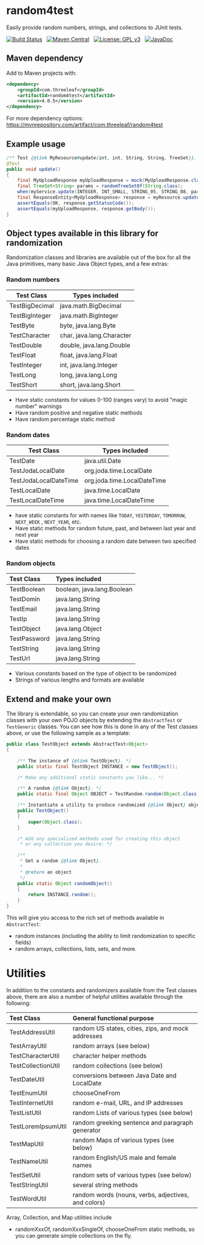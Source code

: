 # random4test

Easily provide random numbers, strings, and collections to JUnit tests.

[![Build Status](https://travis-ci.org/JohnZavyn/random4test.svg)](https://travis-ci.org/JohnZavyn/random4test)
&nbsp;
[![Maven Central](https://maven-badges.herokuapp.com/maven-central/com.threeleaf/random4test/badge.svg)](https://maven-badges.herokuapp.com/maven-central/com.threeleaf/random4test)
&nbsp;
[![License: GPL v3](https://img.shields.io/badge/License-GPLv3-brightgreen.svg)](https://www.gnu.org/licenses/gpl-3.0)
&nbsp;
[![JavaDoc](http://javadoc-badge.appspot.com/com.threeleaf/random4test.svg?label=javadoc)](http://www.threeleaf.com/random4test/javadoc/)

## Maven dependency

Add to Maven projects with:

```xml
<dependency>
    <groupId>com.threeleaf</groupId>
    <artifactId>random4test</artifactId>
    <version>4.0.5</version>
</dependency>
```

For more dependency options: <https://mvnrepository.com/artifact/com.threeleaf/random4test>

## Example usage

```java
/** Test {@link MyResource#update(int, int, String, String, TreeSet)}. */
@Test
public void update()
{
    final MyUploadResponse myUploadResponse = mock(MyUploadResponse.class);
    final TreeSet<String> params = randomTreeSetOf(String.class);
    when(myService.update(INTEGER, INT_SMALL, STRING_05, STRING_08, params)).thenReturn(myUploadResponse);
    final ResponseEntity<MyUploadResponse> response = myResource.update(INTEGER, INT_SMALL, STRING_05, STRING_08, params);
    assertEquals(OK, response.getStatusCode());
    assertEquals(myUploadResponse, response.getBody());
}
```

## Object types available in this library for randomization

Randomization classes and libraries are available out of the box for all the Java primitives, many
basic Java Object types,
and a few extras:

### Random numbers

| Test Class            | Types included            |
| ---                   | ---                       |
| TestBigDecimal        | java.math.BigDecimal      |
| TestBigInteger        | java.math.BigInteger      |
| TestByte              | byte, java.lang.Byte      |
| TestCharacter         | char, java.lang.Character |
| TestDouble            | double, java.lang.Double  |
| TestFloat             | float, java.lang.Float    |
| TestInteger           | int, java.lang.Integer    |
| TestLong              | long, java.lang.Long      |
| TestShort             | short, java.lang.Short    |

* Have static constants for values 0-100 (ranges vary) to avoid "magic number" warnings
* Have random positive and negative static methods
* Have random percentage static method

### Random dates

| Test Class             | Types included              |
| ---                    | ---                         |
| TestDate               | java.util.Date              |
| TestJodaLocalDate      | org.joda.time.LocalDate     |
| TestJodaLocalDateTime  | org.joda.time.LocalDateTime |
| TestLocalDate          | java.time.LocalDate         |
| TestLocalDateTime      | java.time.LocalDateTime     |

* have static constants for with names like `TODAY`, `YESTERDAY`, `TOMORROW`, `NEXT_WEEK`
  , `NEXT_YEAR`, etc.
* Have static methods for random future, past, and between last year and next year
* Have static methods for choosing a random date between two specified dates

### Random objects

| Test Class   | Types included             |
|:-------------|:---------------------------|
| TestBoolean  | boolean, java.lang.Boolean |
| TestDomin    | java.lang.String           |
| TestEmail    | java.lang.String           |
| TestIp       | java.lang.String           |
| TestObject   | java.lang.Object           |
| TestPassword | java.lang.String           |
| TestString   | java.lang.String           |
| TestUrl      | java.lang.String           |

* Various constants based on the type of object to be randomized
* Strings of various lengths and formats are available

## Extend and make your own

The library is extendable, so you can create your own randomization classes
with your own POJO objects by extending the `AbstractTest` or `TestGeneric` classes.
You can see how this is done in any of the Test classes above, or use the
following sample as a template:

```java
public class TestObject extends AbstractTest<Object>
{

    /** The instance of {@link TestObject}. */
    public static final TestObject INSTANCE = new TestObject();

    /* Make any additional static constants you like... */

    /** A random {@link Object}. */
    public static final Object OBJECT = TestRandom.random(Object.class);

    /** Instantiate a utility to produce randomized {@link Object} objects. */
    public TestObject()
    {
        super(Object.class);
    }

    /* Add any specialized methods used for creating this object
     * or any collection you desire: */

    /**
     * Get a random {@link Object}.
     *
     * @return an object
     */
    public static Object randomObject()
    {
        return INSTANCE.random();
    }
}
```

This will give you access to the rich set of methods available in `AbstractTest`:

* random instances (including the ability to limit randomization to specific fields)
* random arrays, collections, lists, sets, and more.

# Utilities

In addition to the constants and randomizers available from the Test classes above,
there are also a number of helpful utilities available through the following:

| Test Class         | General functional purpose                          |
|:-------------------|:----------------------------------------------------|
| TestAddressUtil    | random US states, cities, zips, and mock addresses  |
| TestArrayUtil      | random arrays (see below)                           |
| TestCharacterUtil  | character helper methods                            |
| TestCollectionUtil | random collections (see below)                      |
| TestDateUtil       | conversions between Java Date and LocalDate         |
| TestEnumUtil       | chooseOneFrom                                       |
| TestInternetUtil   | random e-mail, URL, and IP addresses                |
| TestListUtil       | random Lists of various types (see below)           |
| TestLoremIpsumUtil | random greeking sentence and paragraph generator    |
| TestMapUtil        | random Maps of various types (see below)            |
| TestNameUtil       | random English/US male and female names             |
| TestSetUtil        | random sets of various types (see below)            |
| TestStringUtil     | several string methods                              |
| TestWordUtil       | random words (nouns, verbs, adjectives, and colors) |

Array, Collection, and Map utilities include

* randomXxxOf, randomXxxSingleOf, chooseOneFrom static methods, so you can generate simple
  collections on the fly.

